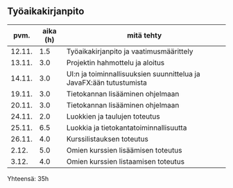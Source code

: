 ## Työaikakirjanpito

|**pvm.**   |**aika (h)** |**mitä tehty**                                                     |
|---	      |---          |---                                                                |
|12.11.     |      1.5    |Työaikakirjanpito ja vaatimusmäärittely                            |
|13.11.     |      3.0    |Projektin hahmottelu ja aloitus                                    |
|14.11.     |      3.0    |UI:n ja toiminnallisuuksien suunnittelua ja JavaFX:ään tutustumista|
|19.11.     |      3.0    |Tietokannan lisääminen ohjelmaan                                   | 
|20.11.     |      3.0    |Tietokannan lisääminen ohjelmaan                                   |
|24.11.     |      2.0    |Luokkien ja taulujen toteutus                                      |
|25.11.     |      6.5    |Luokkia ja tietokantatoiminnallisuutta                             |
|26.11.     |      4.0    |Kurssilistauksen toteutus                                          |
|2.12.      |      5.0    |Omien kurssien lisäämisen toteutus                                 |
|3.12.      |      4.0    |Omien kurssien listaamisen toteutus                                |

Yhteensä: 35h
